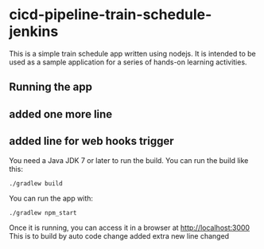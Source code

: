 # cicd-pipeline-train-schedule-jenkins

This is a simple train schedule app written using nodejs. It is intended to be used as a sample application for a series of hands-on learning activities.

## Running the app
## added one more line
## added line for web hooks trigger
You need a Java JDK 7 or later to run the build. You can run the build like this:

    ./gradlew build

You can run the app with:

    ./gradlew npm_start

Once it is running, you can access it in a browser at [http://localhost:3000](http://localhost:3000)
This is to build by auto code change
added extra new line changed
